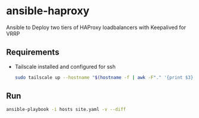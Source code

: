 # ansible-haproxy
Ansible to Deploy two tiers of HAProxy loadbalancers with Keepalived for VRRP

## Requirements

* Tailscale installed and configured for ssh
    ```bash
    sudo tailscale up --hostname "$(hostname -f | awk -F"." '{print $3}')-$(hostname -f | awk -F"." '{print $2}')-$(hostname)" --ssh --advertise-tags "tag:servers,tag:cloud-$(hostname -f | awk -F"." '{print $3}')-region-$(hostname -f | awk -F"." '{print $2}'),tag:haproxy"
    ```

## Run

```bash
ansible-playbook -i hosts site.yaml -v --diff
```